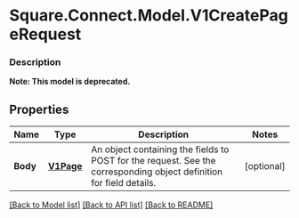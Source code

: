 # Square.Connect.Model.V1CreatePageRequest

### Description


**Note: This model is deprecated.**

## Properties

Name | Type | Description | Notes
------------ | ------------- | ------------- | -------------
**Body** | [**V1Page**](V1Page.md) | An object containing the fields to POST for the request.  See the corresponding object definition for field details. | [optional] 



[[Back to Model list]](../README.md#documentation-for-models) [[Back to API list]](../README.md#documentation-for-api-endpoints) [[Back to README]](../README.md)

